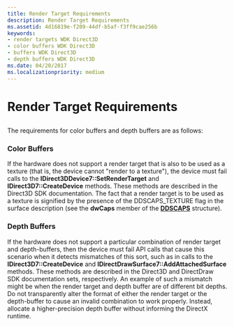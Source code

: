 ```yaml
---
title: Render Target Requirements
description: Render Target Requirements
ms.assetid: 4d16819e-f209-44df-b5af-f3ff9cae256b
keywords:
- render targets WDK Direct3D
- color buffers WDK Direct3D
- buffers WDK Direct3D
- depth buffers WDK Direct3D
ms.date: 04/20/2017
ms.localizationpriority: medium
---
```


# Render Target Requirements


## <span id="ddk_render_target_requirements_gg"></span><span id="DDK_RENDER_TARGET_REQUIREMENTS_GG"></span>


The requirements for color buffers and depth buffers are as follows:

### <span id="color_buffers"></span><span id="COLOR_BUFFERS"></span>Color Buffers

If the hardware does not support a render target that is also to be used as a texture (that is, the device cannot "render to a texture"), the device must fail calls to the **IDirect3DDevice7::SetRenderTarget** and **IDirect3D7::CreateDevice** methods. These methods are described in the Direct3D SDK documentation. The fact that a render target is to be used as a texture is signified by the presence of the DDSCAPS\_TEXTURE flag in the surface description (see the **dwCaps** member of the [**DDSCAPS**](/previous-versions/windows/hardware/drivers/ff550286(v=vs.85)) structure).

### <span id="depth_buffers"></span><span id="DEPTH_BUFFERS"></span>Depth Buffers

If the hardware does not support a particular combination of render target and depth-buffers, then the device must fail API calls that cause this scenario when it detects mismatches of this sort, such as in calls to the **IDirect3D7::CreateDevice** and **IDirectDrawSurface7::AddAttachedSurface** methods. These methods are described in the Direct3D and DirectDraw SDK documentation sets, respectively. An example of such a mismatch might be when the render target and depth buffer are of different bit depths. Do not transparently alter the format of either the render target or the depth-buffer to cause an invalid combination to work properly. Instead, allocate a higher-precision depth buffer without informing the DirectX runtime.

 

